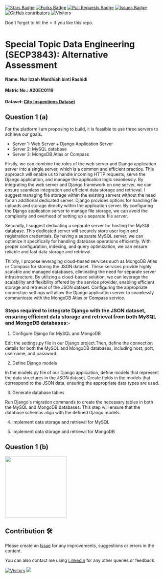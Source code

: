 <a href="https://github.com/drshahizan/SECP3843/stargazers"><img src="https://img.shields.io/github/stars/drshahizan/SECP3843" alt="Stars Badge"/></a>
<a href="https://github.com/drshahizan/SECP3843/network/members"><img src="https://img.shields.io/github/forks/drshahizan/SECP3843" alt="Forks Badge"/></a>
<a href="https://github.com/drshahizan/SECP3843/pulls"><img src="https://img.shields.io/github/issues-pr/drshahizan/SECP3843" alt="Pull Requests Badge"/></a>
<a href="https://github.com/drshahizan/SECP3843/issues"><img src="https://img.shields.io/github/issues/drshahizan/SECP3843" alt="Issues Badge"/></a>
<a href="https://github.com/drshahizan/SECP3843/graphs/contributors"><img alt="GitHub contributors" src="https://img.shields.io/github/contributors/drshahizan/SECP3843?color=2b9348"></a>
![Visitors](https://api.visitorbadge.io/api/visitors?path=https%3A%2F%2Fgithub.com%2Fdrshahizan%2FSECP3843&labelColor=%23d9e3f0&countColor=%23697689&style=flat)


Don't forget to hit the :star: if you like this repo.

# Special Topic Data Engineering (SECP3843): Alternative Assessment

#### Name: Nur Izzah Mardhiah binti Rashidi
#### Matric No.: A20EC0116
#### Dataset: [City Inspections Dataset](https://github.com/drshahizan/dataset/tree/main/mongodb/08-city_inspections)

## Question 1 (a)
For the platform I am proposing to build, it is feasible to use three servers to achieve our goals.
- Server 1: Web Server + Django Application Server
- Server 2: MySQL database
- Server 3: MongoDB Atlas or Compass

Firstly, we can combine the roles of the web server and Django application server into a single server, which is a common and efficient practice. This approach will enable us to handle incoming HTTP requests, serve the Django application, and manage the application logic seamlessly. By integrating the web server and Django framework on one server, we can ensure seamless integration and efficient data storage and retrieval. I suggest managing file storage within the existing servers without the need for an additional dedicated server. Django provides options for handling file uploads and storage directly within the application server. By configuring the Django application server to manage file storage, we can avoid the complexity and overhead of setting up a separate file server.

Secondly, I suggest dedicating a separate server for hosting the MySQL database. This dedicated server will securely store user login and registration credentials. By having a separate MySQL server, we can optimize it specifically for handling database operations efficiently. With proper configuration, indexing, and query optimization, we can ensure reliable and fast data storage and retrieval.

Thirdly, I propose leveraging cloud-based services such as MongoDB Atlas or Compass for storing the JSON dataset. These services provide highly scalable and managed databases, eliminating the need for separate server infrastructure. By utilizing a cloud-based solution, we can leverage the scalability and flexibility offered by the service provider, enabling efficient storage and retrieval of the JSON dataset. Configuring the appropriate connection settings will allow the Django application server to seamlessly communicate with the MongoDB Atlas or Compass service.

### Steps required to integrate Django with the JSON dataset, ensuring efficient data storage and retrieval from both MySQL and MongoDB databases:- 
1. Configure Django for MySQL and MongoDB

Edit the settings.py file in our Django project.Then, define the connection details for both the MySQL and MongoDB databases, including host, port, username, and password.

2. Define Django models

In the models.py file of our Django application, define models that represent the data structures in the JSON dataset. Create fields in the models that correspond to the JSON data, ensuring the appropriate data types are used.

3. Generate database tables

Run Django's migration commands to create the necessary tables in both the MySQL and MongoDB databases. This step will ensure that the database schemas align with the defined Django models.

4. Implement data storage and retrieval for MySQL


5. Implement data storage and retrieval for MongoDB


## Question 1 (b)
<img height="200px" src="materials/system_architecture.png" />





## Contribution 🛠️
Please create an [Issue](https://github.com/drshahizan/special-topic-data-engineering/issues) for any improvements, suggestions or errors in the content.

You can also contact me using [Linkedin](https://www.linkedin.com/in/drshahizan/) for any other queries or feedback.

[![Visitors](https://api.visitorbadge.io/api/visitors?path=https%3A%2F%2Fgithub.com%2Fdrshahizan&labelColor=%23697689&countColor=%23555555&style=plastic)](https://visitorbadge.io/status?path=https%3A%2F%2Fgithub.com%2Fdrshahizan)
![](https://hit.yhype.me/github/profile?user_id=81284918)



